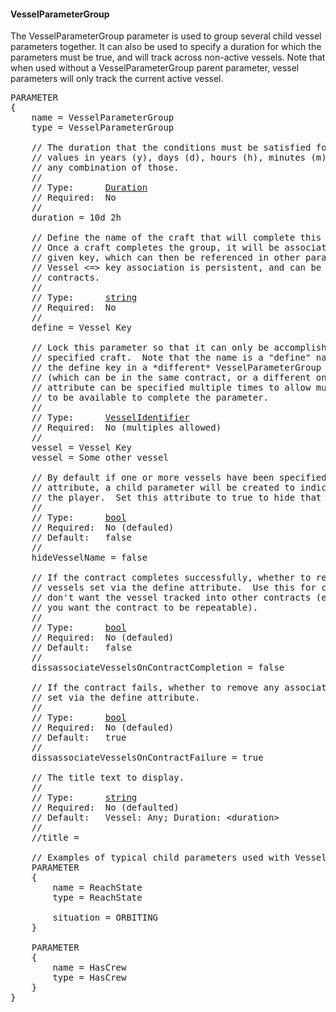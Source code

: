 #### VesselParameterGroup
The VesselParameterGroup parameter is used to group several child vessel parameters together.  It can also be used to specify a duration for which the parameters must be true, and will track across non-active vessels.  Note that when used without a VesselParameterGroup parent parameter, vessel parameters will only track the current active vessel.

<pre>
PARAMETER
{
    name = VesselParameterGroup
    type = VesselParameterGroup

    // The duration that the conditions must be satisfied for.  Can specify
    // values in years (y), days (d), hours (h), minutes (m), seconds (s) or
    // any combination of those.
    //
    // Type:      <a href="Duration-Type">Duration</a>
    // Required:  No
    //
    duration = 10d 2h

    // Define the name of the craft that will complete this parameter group.
    // Once a craft completes the group, it will be associated with the
    // given key, which can then be referenced in other parameters.  The
    // Vessel <=> key association is persistent, and can be used in future
    // contracts.
    //
    // Type:      <a href="String-Type">string</a>
    // Required:  No
    //
    define = Vessel Key

    // Lock this parameter so that it can only be accomplished by the
    // specified craft.  Note that the name is a "define" name set via
    // the define key in a *different* VesselParameterGroup parameter
    // (which can be in the same contract, or a different one).  This
    // attribute can be specified multiple times to allow multiple vessel
    // to be available to complete the parameter.
    //
    // Type:      <a href="VesselIdentifier-Type">VesselIdentifier</a>
    // Required:  No (multiples allowed)
    //
    vessel = Vessel Key
    vessel = Some other vessel

    // By default if one or more vessels have been specified via the vessel
    // attribute, a child parameter will be created to indicate the vessel to
    // the player.  Set this attribute to true to hide that parameter.
    //
    // Type:      <a href="Boolean-Type">bool</a>
    // Required:  No (defauled)
    // Default:   false
    //
    hideVesselName = false

    // If the contract completes successfully, whether to remove any associated
    // vessels set via the define attribute.  Use this for contracts where you
    // don't want the vessel tracked into other contracts (especially true if
    // you want the contract to be repeatable).
    //
    // Type:      <a href="Boolean-Type">bool</a>
    // Required:  No (defauled)
    // Default:   false
    //
    dissassociateVesselsOnContractCompletion = false

    // If the contract fails, whether to remove any associated vessels
    // set via the define attribute.
    //
    // Type:      <a href="Boolean-Type">bool</a>
    // Required:  No (defauled)
    // Default:   true
    //
    dissassociateVesselsOnContractFailure = true

    // The title text to display.
    //
    // Type:      <a href="String-Type">string</a>
    // Required:  No (defaulted)
    // Default:   Vessel: Any; Duration: &lt;duration&gt;
    //
    //title =

    // Examples of typical child parameters used with VesselParameterGroup
    PARAMETER
    {
        name = ReachState
        type = ReachState

        situation = ORBITING
    }

    PARAMETER
    {
        name = HasCrew
        type = HasCrew
    }
}
</pre>
